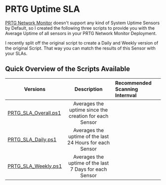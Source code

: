 # PRTG Uptime SLA
[PRTG Network Monitor](https://www.paessler.com/prtg) doesn't support any kind of System Uptime Sensors by Default, so I created the following three scripts to provide you with the Average Uptime of all sensors in your PRTG Network Monitor Deployment. 

I recently split off the original script to create a Daily and Weekly version of the original Script. That way you can match the results of this Sensor with your SLAs.

## Quick Overview of the Scripts Available 
| Versions        | Description | Recommended Scanning Internval |
|-----------------|:-----------:|:-------------------------------|
| [PRTG_SLA_Overall.ps1](https://github.com/evanlanester/PRTG-Uptime-SLA/blob/master/PRTG_SLA_Overall.ps1) | Averages the uptime since the creation for each Sensor |  |
| [PRTG_SLA_Daily.ps1](https://github.com/evanlanester/PRTG-Uptime-SLA/blob/master/PRTG_SLA_Daily_v3.ps1) | Averages the uptime of the last 24 Hours for each Sensor |  |
| [PRTG_SLA_Weekly.ps1](https://github.com/evanlanester/PRTG-Uptime-SLA/blob/master/PRTG_SLA_Weekly_v3.ps1) | Averages the uptime of the last 7 Days for each Sensor |  |
